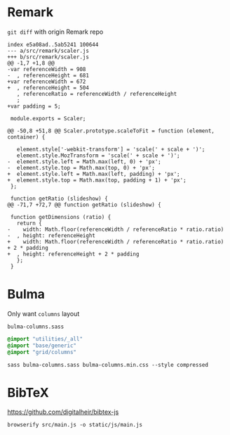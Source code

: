 # Remark

`git diff` with origin Remark repo

```
index e5a08ad..5ab5241 100644
--- a/src/remark/scaler.js
+++ b/src/remark/scaler.js
@@ -1,7 +1,8 @@
-var referenceWidth = 908
-  , referenceHeight = 681
+var referenceWidth = 672
+  , referenceHeight = 504
   , referenceRatio = referenceWidth / referenceHeight
   ;
+var padding = 5;

 module.exports = Scaler;

@@ -50,8 +51,8 @@ Scaler.prototype.scaleToFit = function (element, container) {

   element.style['-webkit-transform'] = 'scale(' + scale + ')';
   element.style.MozTransform = 'scale(' + scale + ')';
-  element.style.left = Math.max(left, 0) + 'px';
-  element.style.top = Math.max(top, 0) + 'px';
+  element.style.left = Math.max(left, padding) + 'px';
+  element.style.top = Math.max(top, padding + 1) + 'px';
 };

 function getRatio (slideshow) {
@@ -71,7 +72,7 @@ function getRatio (slideshow) {

 function getDimensions (ratio) {
   return {
-    width: Math.floor(referenceWidth / referenceRatio * ratio.ratio)
-  , height: referenceHeight
+    width: Math.floor(referenceWidth / referenceRatio * ratio.ratio) + 2 * padding
+  , height: referenceHeight + 2 * padding
   };
 }
```

# Bulma

Only want `columns` layout

`bulma-columns.sass`

```sass
@import "utilities/_all"
@import "base/generic"
@import "grid/columns"
```

`sass bulma-columns.sass bulma-columns.min.css --style compressed`

# BibTeX

https://github.com/digitalheir/bibtex-js

`browserify src/main.js -o static/js/main.js`
